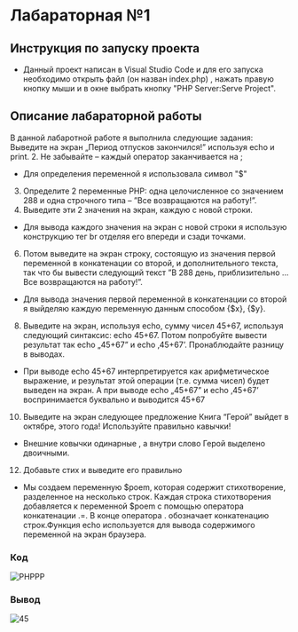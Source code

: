 # Лабараторная №1
## Инструкция по запуску проекта
* Данный проект написан в Visual Studio Code и для его запуска необходимо открыть файл (он назван index.php) , нажать правую кнопку мыши и в окне выбрать кнопку "PHP Server:Serve Project".
## Описание лабараторной работы 
В данной лабаротной работе я выполнила следующие задания:
Выведите на экран „Период отпусков закончился!” используя echo и print.
2. Не забывайте – каждый оператор заканчивается на ;
* Для определения переменной я использовала символ "$"
3. Определите 2 переменные PHP: одна целочисленное со значением 288 и одна строчного типа – ”Все
возвращаются на работу!”.
4. Выведите эти 2 значения на экран, каждую с новой строки.
* Для вывода каждого значения на экран с новой строки я использую конструкцию тег br отделяя его впереди и сзади точками.
6. Потом выведите на экран строку, состоящую из значения первой переменной в конкатенации со второй, и 
дополнительного текста, так что бы вывести следующий текст ”В 288 день, приблизительно ... Все 
возвращаются на работу!”.
* Для вывода значения первой переменной в конкатенации со второй я выйделяю каждую переменную данным способом {$x}, {$y}.
8. Выведите на экран, используя echo, сумму чисел 45+67, используя следующий синтаксис: echo 45+67. Потом 
попробуйте вывести результат так echo „45+67” и echo ‚45+67’. Пронаблюдайте разницу в выводах.
* При выводе echo 45+67  интерпретируется как арифметическое выражение, и результат этой операции (т.е. сумма чисел) будет выведен на экран. А при выводе  echo „45+67” и echo ‚45+67’ воспринимается буквально и выводится 45+67
10. Выведите на экран следующее предложение Книга “Герой” выйдет в октябре, этого года! Используйте 
правильно кавычки!
* Внешние ковычки одинарные , а внутри слово Герой выделено двоичными.
12. Добавьте стих и выведите его правильно
* Мы создаем переменную $poem, которая содержит стихотворение, разделенное на несколько строк. Каждая строка стихотворения добавляется к переменной $poem с помощью оператора конкатенации .=. В конце оператора . обозначает конкатенацию строк.Функция echo используется для вывода содержимого переменной на экран браузера.
### Код
![PHPPP](https://github.com/Iulia1511/lab/assets/159126852/bbd2fdf3-4830-4d93-a092-326d4f18c594)
### Вывод
![45](https://github.com/Iulia1511/lab/assets/159126852/9f3eb10b-1b7c-4283-acab-504ea278421e)

